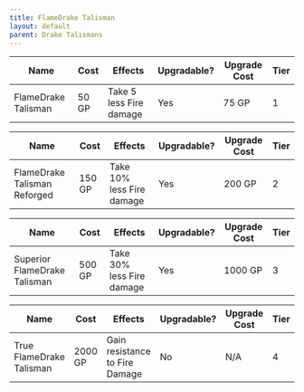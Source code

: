 ```yaml
---
title: FlameDrake Talisman
layout: default
parent: Drake Talismans
---
```



| Name                | Cost  | Effects                 | Upgradable? | Upgrade Cost | Tier |
| ------------------- | ----- | ----------------------- | ----------- | ------------ | ---- |
| FlameDrake Talisman | 50 GP | Take 5 less Fire damage | Yes         | 75 GP        | 1    |

| Name                         | Cost   | Effects                   | Upgradable? | Upgrade Cost | Tier |
| ---------------------------- | ------ | ------------------------- | ----------- | ------------ | ---- |
| FlameDrake Talisman Reforged | 150 GP | Take 10% less Fire damage | Yes         | 200 GP       | 2    |

| Name                         | Cost   | Effects                   | Upgradable? | Upgrade Cost | Tier |
| ---------------------------- | ------ | ------------------------- | ----------- | ------------ | ---- |
| Superior FlameDrake Talisman | 500 GP | Take 30% less Fire damage | Yes         | 1000 GP      | 3    |

| Name                     | Cost    | Effects                        | Upgradable? | Upgrade Cost | Tier |
| ------------------------ | ------- | ------------------------------ | ----------- | ------------ | ---- |
| True FlameDrake Talisman | 2000 GP | Gain resistance to Fire Damage | No          | N/A          | 4    |
